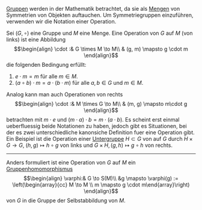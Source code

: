 [Gruppen](Gruppe.md) werden in der Mathematik betrachtet, da sie als [Mengen](Mengen.md)  von Symmetrien von Objekten auftauchen. Um Symmetriegruppen einzuführen, verwenden wir die Notation einer Operation.

Sei $(G, \circ)$ eine Gruppe und $M$ eine Menge. Eine Operation von $G$ auf $M$ (von links) ist eine Abbildung
$$\begin{align}
\cdot :& G \times M \to M\\
& (g, m) \mapsto g \cdot m
\end{align}$$
die folgenden Bedingung erfüllt: 
1) $e\cdot m = m$ für alle $m\in M$.
2) $(a\circ b)\cdot m =  a \cdot (b\cdot m)$ für alle $a, b \in G$ und $m\in M$.

Analog kann man auch Operationen von rechts
$$\begin{align}
\cdot :& M \times G \to M\\
& (m, g) \mapsto m\cdot g
\end{align}$$
betrachten mit $m\cdot e$ und $(m \cdot a)\cdot b = m \cdot (a\cdot b)$. Es scheint erst einmal ueberfluessig beide Notationen zu haben, jedoch gibt es Situationen, bei der es zwei unterschiedliche kanonsiche Definition fuer eine Operation gibt. Ein Beispiel ist die Operation einer [Untergruppe](Gruppe.md#Untergruppenkriterium) $H \subset G$ von auf $G$ durch $H \times G \to G$, $(h, g) \mapsto h \circ g$ von links und $G \times H, (g, h) \mapsto g \circ h$ von rechts.

---

Anders formuliert ist eine Operation von $G$ auf $M$ ein [Gruppenhomomorphismus](Gruppenhomomorphismus.md) 
$$\begin{align}
\varphi:& G \to S(M)\\
&g \mapsto \varphi(g) := \left(\begin{array}{cc} M \to M \\ m \mapsto g \cdot m\end{array}\right)
\end{align}$$
von $G$ in die Gruppe der Selbstabbildung von $M$.
